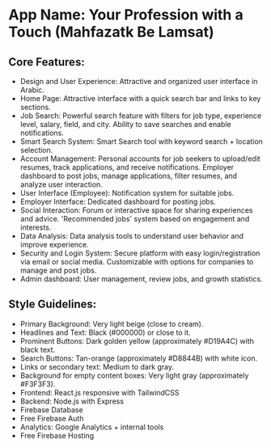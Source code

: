 # **App Name**: Your Profession with a Touch (Mahfazatk Be Lamsat)

## Core Features:

- Design and User Experience: Attractive and organized user interface in Arabic.
- Home Page: Attractive interface with a quick search bar and links to key sections.
- Job Search: Powerful search feature with filters for job type, experience level, salary, field, and city. Ability to save searches and enable notifications.
- Smart Search System: Smart Search tool with keyword search + location selection.
- Account Management: Personal accounts for job seekers to upload/edit resumes, track applications, and receive notifications. Employer dashboard to post jobs, manage applications, filter resumes, and analyze user interaction.
- User Interface (Employee): Notification system for suitable jobs.
- Employer Interface: Dedicated dashboard for posting jobs.
- Social Interaction: Forum or interactive space for sharing experiences and advice. 'Recommended jobs' system based on engagement and interests.
- Data Analysis: Data analysis tools to understand user behavior and improve experience.
- Security and Login System: Secure platform with easy login/registration via email or social media. Customizable with options for companies to manage and post jobs.
- Admin dashboard: User management, review jobs, and growth statistics.

## Style Guidelines:

- Primary Background: Very light beige (close to cream).
- Headlines and Text: Black (#000000) or close to it.
- Prominent Buttons: Dark golden yellow (approximately #D19A4C) with black text.
- Search Buttons: Tan-orange (approximately #D8844B) with white icon.
- Links or secondary text: Medium to dark gray.
- Background for empty content boxes: Very light gray (approximately #F3F3F3).
- Frontend: React.js responsive with TailwindCSS
- Backend: Node.js with Express
- Firebase Database
- Free Firebase Auth
- Analytics: Google Analytics + internal tools
- Free Firebase Hosting
